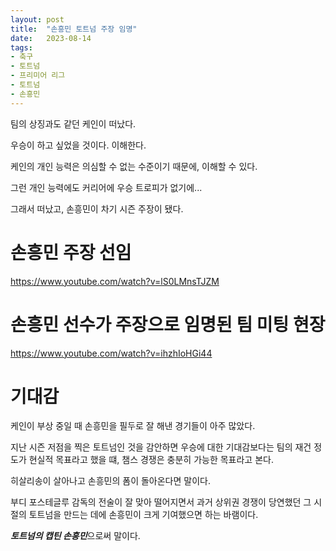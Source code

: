 ```yaml
---
layout: post
title:  "손흥민 토트넘 주장 임명"
date:   2023-08-14
tags:
- 축구
- 토트넘
- 프리미어 리그
- 토트넘
- 손흥민
---
```


팀의 상징과도 같던 케인이 떠났다.

우승이 하고 싶었을 것이다. 이해한다.

케인의 개인 능력은 의심할 수 없는 수준이기 때문에, 이해할 수 있다.

그런 개인 능력에도 커리어에 우승 트로피가 없기에...

그래서 떠났고, 손흥민이 차기 시즌 주장이 됐다.

# 손흥민 주장 선임

https://www.youtube.com/watch?v=lS0LMnsTJZM

# 손흥민 선수가 주장으로 임명된 팀 미팅 현장

https://www.youtube.com/watch?v=ihzhIoHGi44

# 기대감

케인이 부상 중일 때 손흥민을 필두로 잘 해낸 경기들이 아주 많았다.

지난 시즌 저점을 찍은 토트넘인 것을 감안하면 우승에 대한 기대감보다는 팀의 재건 정도가 현실적 목표라고 했을 떄, 챔스 경쟁은 충분히 가능한 목표라고 본다.

히살리송이 살아나고 손흥민의 폼이 돌아온다면 말이다.

부디 포스테글루 감독의 전술이 잘 맞아 떨어지면서 과거 상위권 경쟁이 당연했던 그 시절의 토트넘을 만드는 데에 손흥민이 크게 기여했으면 하는 바램이다.

***토트넘의 캡틴 손흥민***으로써 말이다.